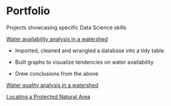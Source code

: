 # Portfolio
Projects showcasing specific Data Science skills


[Water availability analysis in a watershed](https://sergiolopezolvera.netlify.app/blog/2022-07-02-water-quality/)

* Imported, cleaned and wrangled a database into a tidy table.

* Built graphs to visualize tendencies on water availability

* Drew conclusions from the above

[Water quality analysis in a watershed](https://sergiolopezolvera.netlify.app/blog/2022-07-02-water-availability/)


[Locating a Protected Natural Area](https://sergiolopezolvera.netlify.app/blog/2022-07-02-protected-natural-area-location/)
